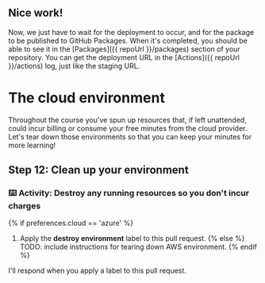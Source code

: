 ## Nice work!

Now, we just have to wait for the deployment to occur, and for the package to be published to GitHub Packages. When it's completed, you should be able to see it in the [Packages]({{ repoUrl }}/packages) section of your repository. You can get the deployment URL in the [Actions]({{ repoUrl }}/actions) log, just like the staging URL.

# The cloud environment

Throughout the course you've spun up resources that, if left unattended, could incur billing or consume your free minutes from the cloud provider. Let's tear down those environments so that you can keep your minutes for more learning!

## Step 12: Clean up your environment

### :keyboard: Activity: Destroy any running resources so you don't incur charges

{% if preferences.cloud == 'azure' %}

1. Apply the **destroy environment** label to this pull request.
{% else %}
TODO: include instructions for tearing down AWS environment.
{% endif %}

I'll respond when you apply a label to this pull request. 
